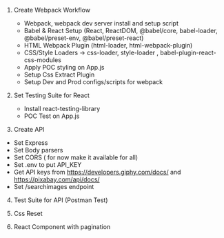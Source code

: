 1) Create Webpack Workflow
   + Webpack, webpack dev server install and setup script
   + Babel & React Setup (React, ReactDOM, @babel/core, babel-loader, @babel/preset-env, @babel/preset-react)
   + HTML Webpack Plugin (html-loader, html-webpack-plugin)
   + CSS/Style Loaders -> css-loader, style-loader , babel-plugin-react-css-modules
   + Apply POC styling on App.js
   + Setup Css Extract Plugin
   + Setup Dev and Prod configs/scripts for webpack

2) Set Testing Suite for React
   - Install react-testing-library
   - POC Test on App.js

3) Create API
  - Set Express
  - Set Body parsers
  - Set CORS ( for now make it available for all)
  - Set .env to put API_KEY
  - Get API keys from https://developers.giphy.com/docs/ and https://pixabay.com/api/docs/
  - Set /searchimages endpoint

4) Test Suite for API (Postman Test)
   
5) Css Reset
   
6) React Component with pagination
